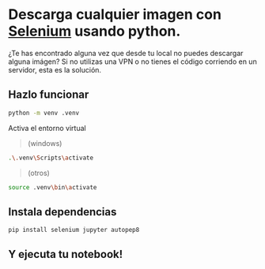# Descarga cualquier imagen con [Selenium](https://www.selenium.dev/documentation/webdriver/) usando python.

¿Te has encontrado alguna vez que desde tu local no puedes descargar alguna imágen?
Si no utilizas una VPN o no tienes el código corriendo en un servidor, esta es la solución.

## Hazlo funcionar
```sh
python -m venv .venv
```
Activa el entorno virtual 
> (windows)
```sh
.\.venv\Scripts\activate
```
> (otros)
```sh
source .venv\bin\activate
```
## Instala dependencias

```sh
pip install selenium jupyter autopep8
```

## Y ejecuta tu notebook!
